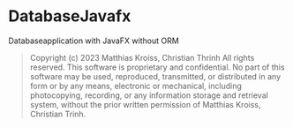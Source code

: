# DatabaseJavafx
Databaseapplication with JavaFX without ORM

>Copyright (c) 2023 Matthias Kroiss, Christian Thrinh
All rights reserved.
This software is proprietary and confidential.
No part of this software may be used, reproduced,
transmitted, or distributed in any form or by any
means, electronic or mechanical, including photocopying,
recording, or any information storage and retrieval system,
without the prior written permission of Matthias Kroiss, Christian Trinh.
